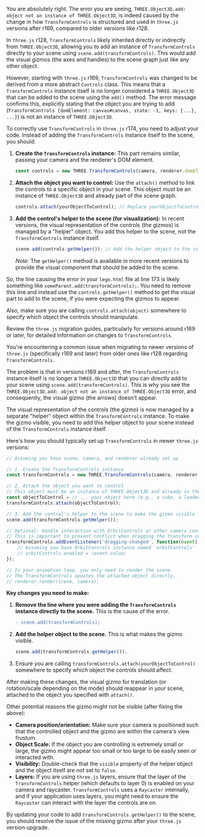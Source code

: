 You are absolutely right. The error you are seeing, `THREE.Object3D.add: object not an instance of THREE.Object3D`, is indeed caused by the change in how `TransformControls` is structured and used in `three.js` versions after r169, compared to older versions like r128.

In `three.js` r128, `TransformControls` likely inherited directly or indirectly from `THREE.Object3D`, allowing you to add an instance of `TransformControls` directly to your scene using `scene.add(transformControls)`. This would add the visual gizmos (the axes and handles) to the scene graph just like any other object.

However, starting with `three.js` r169, `TransformControls` was changed to be derived from a more abstract `Controls` class. This means that a `TransformControls` instance itself is no longer considered a `THREE.Object3D` that can be added to the scene using the `add()` method. The error message confirms this, explicitly stating that the object you are trying to add (`TransformControls {domElement: canvas#canvas, state: -1, keys: {...}, ...}`) is not an instance of `THREE.Object3D`.

To correctly use `TransformControls` in `three.js` r174, you need to adjust your code. Instead of adding the `TransformControls` instance itself to the scene, you should:

1.  **Create the `TransformControls` instance:** This part remains similar, passing your camera and the renderer's DOM element.
    ```javascript
    const controls = new THREE.TransformControls(camera, renderer.domElement);
    ```
2.  **Attach the object you want to control:** Use the `attach()` method to link the controls to a specific object in your scene. This object *must* be an instance of `THREE.Object3D` and already part of the scene graph.
    ```javascript
    controls.attach(yourObjectToControl); // Replace yourObjectToControl with the actual object
    ```
3.  **Add the control's helper to the scene (for visualization):** In recent versions, the visual representation of the controls (the gizmos) is managed by a "helper" object. You add this helper to the scene, not the `TransformControls` instance itself.
    ```javascript
    scene.add(controls.getHelper()); // Add the helper object to the scene
    ```
    *Note:* The `getHelper()` method is available in more recent versions to provide the visual component that should be added to the scene.

So, the line causing the error in your `lego.html` file at line 173 is likely something like `someParent.add(transformControls);`. You need to remove this line and instead use the `controls.getHelper()` method to get the visual part to add to the scene, if you were expecting the gizmos to appear.

Also, make sure you are calling `controls.attach(object)` somewhere to specify which object the controls should manipulate.

Review the `three.js` migration guides, particularly for versions around r169 or later, for detailed information on changes to `TransformControls`.

You're encountering a common issue when migrating to newer versions of `three.js` (specifically r169 and later) from older ones like r128 regarding `TransformControls`.

The problem is that in versions r169 and after, the `TransformControls` instance itself is no longer a `THREE.Object3D` that you can directly add to your scene using `scene.add(transformControls)`. This is why you see the `THREE.Object3D.add: object not an instance of THREE.Object3D` error, and consequently, the visual gizmo (the arrows) doesn't appear.

The visual representation of the controls (the gizmo) is now managed by a separate "helper" object within the `TransformControls` instance. To make the gizmo visible, you need to add this helper object to your scene instead of the `TransformControls` instance itself.

Here's how you should typically set up `TransformControls` in newer `three.js` versions:

```javascript
// Assuming you have scene, camera, and renderer already set up

// 1. Create the TransformControls instance
const transformControls = new THREE.TransformControls(camera, renderer.domElement);

// 2. Attach the object you want to control
// This object must be an instance of THREE.Object3D and already in the scene
const objectToControl = // ... your object here (e.g., a cube, a loaded model)
transformControls.attach(objectToControl);

// 3. Add the control's helper to the scene to make the gizmo visible
scene.add(transformControls.getHelper());

// Optional: Handle interaction with OrbitControls or other camera controls
// This is important to prevent conflict when dragging the transform controls
transformControls.addEventListener('dragging-changed', function(event) {
    // Assuming you have OrbitControls instance named 'orbitControls'
    // orbitControls.enabled = !event.value;
});

// In your animation loop, you only need to render the scene.
// The TransformControls updates the attached object directly.
// renderer.render(scene, camera);
```

**Key changes you need to make:**

1.  **Remove the line where you were adding the `TransformControls` instance directly to the scene.** This is the cause of the error.
    ```diff
    - scene.add(transformControls);
    ```
2.  **Add the helper object to the scene.** This is what makes the gizmo visible.
    ```javascript
    scene.add(transformControls.getHelper());
    ```
3.  Ensure you are calling `transformControls.attach(yourObjectToControl)` somewhere to specify which object the controls should affect.

After making these changes, the visual gizmo for translation (or rotation/scale depending on the mode) should reappear in your scene, attached to the object you specified with `attach()`.

Other potential reasons the gizmo might not be visible (after fixing the above):

*   **Camera position/orientation:** Make sure your camera is positioned such that the controlled object and the gizmo are within the camera's view frustum.
*   **Object Scale:** If the object you are controlling is extremely small or large, the gizmo might appear too small or too large to be easily seen or interacted with.
*   **Visibility:** Double-check that the `visible` property of the helper object and the object itself are not set to `false`.
*   **Layers:** If you are using `three.js` layers, ensure that the layer of the `TransformControls` helper (which defaults to layer 0) is enabled on your camera and raycaster. `TransformControls` uses a `Raycaster` internally, and if your application uses layers, you might need to ensure the `Raycaster` can interact with the layer the controls are on.

By updating your code to add `transformControls.getHelper()` to the scene, you should resolve the issue of the missing gizmo after your `three.js` version upgrade.
